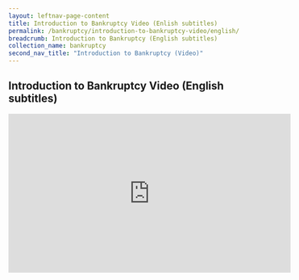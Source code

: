 ```yaml
---
layout: leftnav-page-content
title: Introduction to Bankruptcy Video (Enlish subtitles)
permalink: /bankruptcy/introduction-to-bankruptcy-video/english/
breadcrumb: Introduction to Bankruptcy (English subtitles)
collection_name: bankruptcy
second_nav_title: "Introduction to Bankruptcy (Video)"
---
```


Introduction to Bankruptcy Video (English subtitles)
---
<div class="bp-youtube">
<iframe width="560" height="315" src="https://www.youtube.com/embed/I_dp6h2k2TM" frameborder="0" allow="accelerometer; autoplay; encrypted-media; gyroscope; picture-in-picture" allowfullscreen></iframe>
</div>
